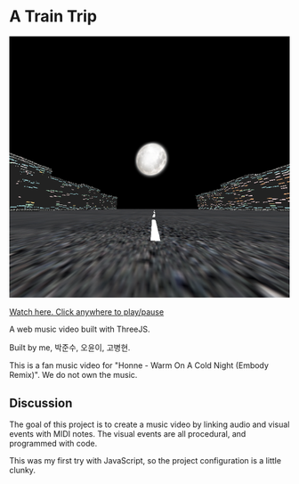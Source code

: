 # A Train Trip

![image](doc/thumbnail.png)

[Watch here. Click anywhere to play/pause](http://ycjungsubhuman.github.io/TrainMusicVideo/)

A web music video built with ThreeJS.

Built by me, 박준수, 오윤이, 고병현.

This is a fan music video for "Honne - Warm On A Cold Night (Embody Remix)". We do not own the music.

## Discussion

The goal of this project is to create a music video by linking audio and visual events with MIDI notes. The visual events are all procedural, and programmed with code.

This was my first try with JavaScript, so the project configuration is a little clunky.
